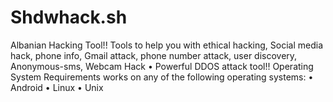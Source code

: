 # Shdwhack.sh
Albanian Hacking Tool!! Tools to help you with ethical hacking, Social media hack, phone info, Gmail attack, phone number attack, user discovery, Anonymous-sms, Webcam Hack • Powerful DDOS attack tool!! Operating System Requirements works on any of the following operating systems: • Android • Linux • Unix 
